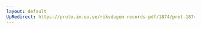 ```yaml
---
layout: default
UpRedirect: https://pruto.im.uu.se/riksdagen-records-pdf/1874/prot-1874--fk--423/prot-1874--fk--423_021.pdf
---
```

